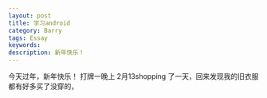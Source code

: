 ```yaml
---
layout: post
title: 学习android
category: Barry
tags: Essay
keywords: 
description: 新年快乐！
---
```


今天过年，新年快乐！
打牌一晚上
2月13shopping 了一天，回来发现我的旧衣服都有好多买了没穿的，
